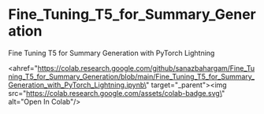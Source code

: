 # Fine_Tuning_T5_for_Summary_Generation
Fine Tuning T5 for Summary Generation with PyTorch Lightning


<ahref=\"https://colab.research.google.com/github/sanazbahargam/Fine_Tuning_T5_for_Summary_Generation/blob/main/Fine_Tuning_T5_for_Summary_Generation_with_PyTorch_Lightning.ipynb\" target=\"_parent\"><img src=\"https://colab.research.google.com/assets/colab-badge.svg\" alt=\"Open In Colab\"/></a>

